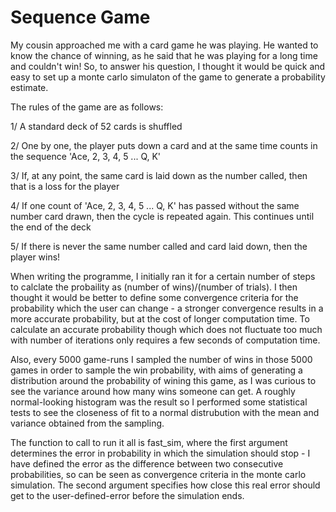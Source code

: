 # Sequence Game

My cousin approached me with a card game he was playing. He wanted to know the chance of winning, as he said that he was playing for a long time and couldn't win! So, to answer his question, I thought it would be quick and easy to set up a monte carlo simulaton of the game to generate a probability estimate.

The rules of the game are as follows:

1/ A standard deck of 52 cards is shuffled

2/ One by one, the player puts down a card and at the same time counts in the sequence 'Ace, 2, 3, 4, 5 ... Q, K'

3/ If, at any point, the same card is laid down as the number called, then that is a loss for the player

4/ If one count of 'Ace, 2, 3, 4, 5 ... Q, K' has passed without the same number card drawn, then the cycle is repeated again. This continues until the end of the deck

5/ If there is never the same number called and card laid down, then the player wins!

When writing the programme, I initially ran it for a certain number of steps to calclate the probaility as (number of wins)/(number of trials). I then thought it would be better to define some convergence criteria for the probability which the user can change - a stronger convergence results in a more accurate probability, but at the cost of longer computation time. To calculate an accurate probability though which does not fluctuate too much with number of iterations only requires a few seconds of computation time.

Also, every 5000 game-runs I sampled the number of wins in those 5000 games in order to sample the win probability, with aims of generating a distribution around the probability of wining this game, as I was curious to see the variance around how many wins someone can get. A roughly normal-looking histogram was the result so I performed some statistical tests to see the closeness of fit to a normal distrubution with the mean and variance obtained from the sampling.

The function to call to run it all is fast_sim, where the first argument determines the error in probability in which the simulation should stop - I have defined the error as the difference between two consecutive probabilities, so can be seen as convergence criteria in the monte carlo simulation. The second argument specifies how close this real error should get to the user-defined-error before the simulation ends.
